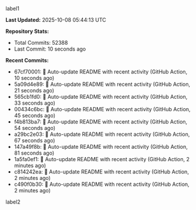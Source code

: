 
label1 
<!-- ACTIVITY_START -->
**Last Updated:** 2025-10-08 05:44:13 UTC

**Repository Stats:**
- Total Commits: 52388
- Last Commit: 10 seconds ago

**Recent Commits:**
- 67cf70001: 🤖 Auto-update README with recent activity (GitHub Action, 10 seconds ago)
- 5a09d4e89: 🤖 Auto-update README with recent activity (GitHub Action, 21 seconds ago)
- 565cb1fd0: 🤖 Auto-update README with recent activity (GitHub Action, 33 seconds ago)
- 00434c6bc: 🤖 Auto-update README with recent activity (GitHub Action, 45 seconds ago)
- f4b813ba7: 🤖 Auto-update README with recent activity (GitHub Action, 54 seconds ago)
- a29bc2e03: 🤖 Auto-update README with recent activity (GitHub Action, 67 seconds ago)
- 147a49f8b: 🤖 Auto-update README with recent activity (GitHub Action, 81 seconds ago)
- 1a5fa0ef1: 🤖 Auto-update README with recent activity (GitHub Action, 2 minutes ago)
- c814242ea: 🤖 Auto-update README with recent activity (GitHub Action, 2 minutes ago)
- c490f0b30: 🤖 Auto-update README with recent activity (GitHub Action, 2 minutes ago)
<!-- ACTIVITY_END -->

label2
